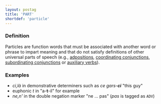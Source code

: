 ```yaml
---
layout: postag
title: 'PART'
shortdef: 'particle'
---
```


### Definition

Particles are function words that must be associated with another word or phrase to impart meaning and that do not satisfy definitions of other universal parts of speech (e.g., [adpositions](ADP), [coordinating conjunctions](CCONJ), [subordinating conjunctions](SCONJ) or [auxiliary verbs](AUX)).

### Examples
- _ci,là_ in demonstrative determiners such as _ce gars-<b>ci</b>_ "this guy"
- euphonic _t_ in "a-<b>t</b>-il" for example
- _ne,n'_ in the double negation marker "ne ... pas" (_pas_ is tagged as `ADV`) 
